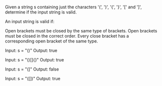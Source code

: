 Given a string s containing just the characters '(', ')', '{', '}', '[' and ']', determine if the input string is valid.

An input string is valid if:

Open brackets must be closed by the same type of brackets.
Open brackets must be closed in the correct order.
Every close bracket has a corresponding open bracket of the same type.

Input: s = "()"
Output: true

Input: s = "()[]{}"
Output: true

Input: s = "(]"
Output: false

Input: s = "([])"
Output: true